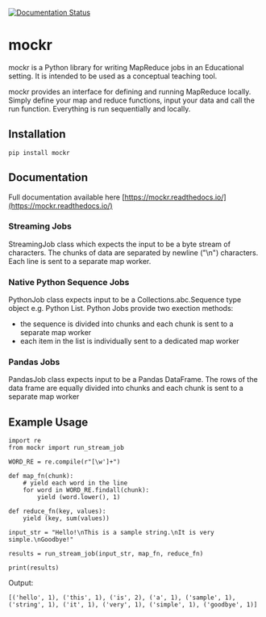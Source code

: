 [![Documentation Status](https://readthedocs.org/projects/mockr/badge/?version=latest)](https://mockr.readthedocs.io/en/latest/?badge=latest)

# mockr

mockr is a Python library for writing MapReduce jobs in an Educational setting. It is intended to be used as a
conceptual teaching tool.

mockr provides an interface for defining and running MapReduce locally. Simply define your map and reduce functions,
input your data and call the run function. Everything is run sequentially and locally.

## Installation

    pip install mockr

## Documentation

Full documentation available here [https://mockr.readthedocs.io/](https://mockr.readthedocs.io/)

### Streaming Jobs

StreamingJob class which expects the input to be a byte stream of characters. The chunks of data are separated by
newline ("\n") characters. Each line is sent to a separate map worker.

### Native Python Sequence Jobs

PythonJob class expects input to be a Collections.abc.Sequence type object e.g. Python List. Python Jobs provide two
exection methods:

- the sequence is divided into chunks and each chunk is sent to a separate map worker
- each item in the list is individually sent to a dedicated map worker

### Pandas Jobs

PandasJob class expects input to be a Pandas DataFrame. The rows of the data frame are equally divided into chunks and
each chunk is sent to a separate map worker


## Example Usage

    import re
    from mockr import run_stream_job
    
    WORD_RE = re.compile(r"[\w']+")
    
    def map_fn(chunk):
        # yield each word in the line
        for word in WORD_RE.findall(chunk):
            yield (word.lower(), 1)
    
    def reduce_fn(key, values):
        yield (key, sum(values))
    
    input_str = "Hello!\nThis is a sample string.\nIt is very simple.\nGoodbye!"
    
    results = run_stream_job(input_str, map_fn, reduce_fn)
    
    print(results)


Output:

    [('hello', 1), ('this', 1), ('is', 2), ('a', 1), ('sample', 1), ('string', 1), ('it', 1), ('very', 1), ('simple', 1), ('goodbye', 1)]